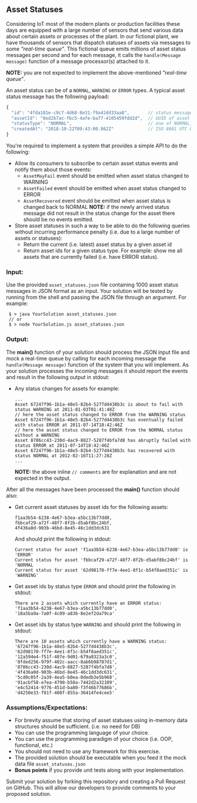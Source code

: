 ## Asset Statuses

Considering IoT most of the modern plants or production facilities these days are equipped with a large number of sensors that send various data about certain assets or processes of the plant. In our fictional plant, we have thousands of sensors that dispatch statuses of assets via messages to some _"real-time queue"_. This fictional queue emits millions of asset status messages per second and for each message, it calls the `handle(Message message)` function of a message processor(s) attached to it.

**NOTE:** you are not expected to implement the above-mentioned _"real-time queue"_.

An asset status can be of a `NORMAL`, `WARNING` or `ERROR` types. A typical asset status message has the following payload:
``` javascript
{
  "id": "4fda181e-c9c7-4d68-8e31-f9a42dd33aa8",       // status message UUID
  "assetId": "8ed2b7ac-fbc5-4afe-ba77-4105459fdd2d",  // UUID of asset being reported on
  "statusType": "NORMAL",                             // one of NORMAL, WARNING, ERROR status types
  "createdAt": "2018-10-22T09:43:00.862Z"             // ISO 8601 UTC DateTime when status was reported
}
```

You're required to implement a system that provides a simple API to do the following:
- Allow its consumers to subscribe to certain asset status events and notify them about those events:
  - `AssetMayFail` event should be emitted when asset status changed to WARNING
  - `AssetFailed` event should be emitted when asset status changed to ERROR
  - `AssetRecovered` event should be emitted when asset status is changed back to NORMAL
  **NOTE:** if the newly arrived status message did not result in the status change for the asset there should be no events emitted.
- Store asset statuses in such a way to be able to do the following queries without incurring performance penalty (i.e. due to a large number of assets or statuses):
  - Return the current (i.e. latest) asset status by a given asset id
  - Return asset ids for a given status type. For example: show me all assets that are currently failed (i.e. have ERROR status).

### Input:

Use the provided `asset_statuses.json` file containing 1000 asset status messages in JSON format as an input. Your solution will be tested by running from the shell and passing the JSON file through an argument. For example:

``` shell
 $ > java YourSolution asset_statuses.json
 // or
 $ > node YourSolution.js asset_statuses.json
```

### Output:

The **main()** function of your solution should process the JSON input file and mock a real-time queue by calling for each incoming message the `handle(Message message)` function of the system that you will implement. As your solution processes the incoming messages it should report the events and result in the following output in stdout:
- Any status changes for assets for example:
  ```
  ...
  Asset 67247f96-1b1a-48e5-82b4-5277d4438b3c is about to fail with status WARNING at 2011-01-03T01:41:48Z
  // here the asset status changed to ERROR from the WARNING status
  Asset 67247f96-1b1a-48e5-82b4-5277d4438b3c has eventually failed with status ERROR at 2011-07-14T18:42:46Z
  // here the asset status changed to ERROR from the NORMAL status without a WARNING
  Asset 8786cc43-230d-4ac9-8827-5287f4bfa7d8 has abruptly failed with status ERROR at 2011-07-14T18:42:46Z
  Asset 67247f96-1b1a-48e5-82b4-5277d4438b3c has recovered with status NORMAL at 2012-02-16T11:27:28Z
  ...
  ```
  **NOTE:** the above inline `// comments` are for explanation and are not expected in the output.

After all the messages have been processed the **main()** function should also:
- Get current asset statuses by asset ids for the following assets:
  ```
  f1aa3b54-6238-4e67-b3ea-a5bc13b77dd0,
  fbbcaf29-a72f-48f7-8f2b-d5abf8bc24bf,
  4f436a0d-903b-46bd-8e45-46c1dd3dc631
  ```
  And should print the following in stdout:
  ```
  Current status for asset 'f1aa3b54-6238-4e67-b3ea-a5bc13b77dd0' is 'ERROR'
  Current status for asset 'fbbcaf29-a72f-48f7-8f2b-d5abf8bc24bf' is 'NORMAL
  Current status for asset '62d98170-ff7e-4ee1-8f1c-b54f8aed351c' is 'WARNING'
  ```
- Get asset ids by status type `ERROR` and should print the following in stdout:
  ```
  There are 2 assets which currently have an ERROR status:
  'f1aa3b54-6238-4e67-b3ea-a5bc13b77dd0',
  '18a5ba9a-7a0f-4c09-a836-8e2ef2da79ca'
  ```
- Get asset ids by status type `WARNING` and should print the following in stdout:
  ```
  There are 10 assets which currently have a WARNING status:
  '67247f96-1b1a-48e5-82b4-5277d4438b3c',
  '62d98170-ff7e-4ee1-8f1c-b54f8aed351c',
  '12a594e4-f51f-407e-9d01-679a8323a3c0',
  '8fded256-979f-402c-aacc-8ab6b98787d1',
  '8786cc43-230d-4ac9-8827-5287f4bfa7d8',
  '4f436a0d-903b-46bd-8e45-46c1dd3dc631',
  '5cd0c05f-2a39-4ea5-b0ea-0dedb3e5b968',
  '91acbf58-e7ea-4790-b58a-7442d2a32109',
  'e4c52414-9776-451d-ba80-f3f46b77686b',
  'd4250e33-f81f-408f-855a-36414fe4cee5'
  ```

### Assumptions/Expectations:
- For brevity assume that storing of asset statuses using in-memory data structures should be sufficient. (i.e. no need for DB)
- You can use the programming language of your choice.
- You can use the programming paradigm of your choice (i.e. OOP, functional, etc.)
- You should not need to use any framework for this exercise.
- The provided solution should be executable when you feed it the mock data file `asset_statuses.json`
- **Bonus points** if you provide unit tests along with your implementation.

Submit your solution by forking this repository and creating a Pull Request on GitHub. This will allow our developers to provide comments to your proposed solution.
